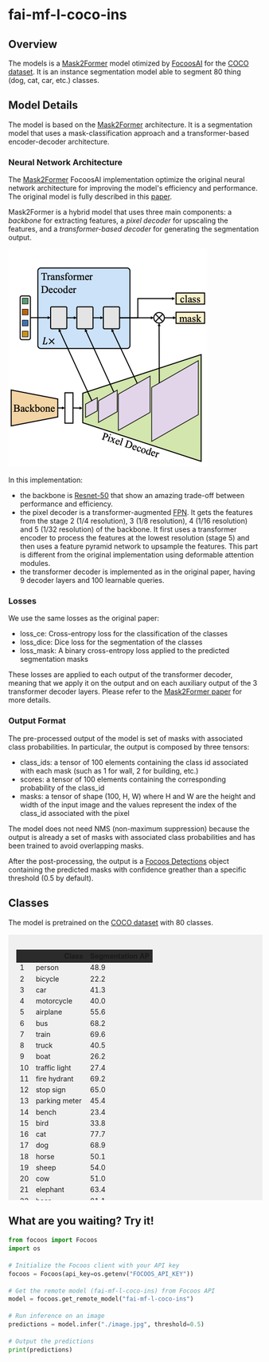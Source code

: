 # fai-mf-l-coco-ins

## Overview
The models is a [Mask2Former](https://github.com/facebookresearch/Mask2Former) model otimized by [FocoosAI](https://focoos.ai) for the [COCO dataset](https://cocodataset.org/#home). It is an instance segmentation model able to segment 80 thing (dog, cat, car, etc.) classes.

## Model Details
The model is based on the [Mask2Former](https://github.com/facebookresearch/Mask2Former) architecture. It is a segmentation model that uses a mask-classification approach and a transformer-based encoder-decoder architecture.

### Neural Network Architecture
The [Mask2Former](https://arxiv.org/abs/2112.01527) FocoosAI implementation optimize the original neural network architecture for improving the model's efficiency and performance. The original model is fully described in this [paper](https://arxiv.org/abs/2112.01527).

Mask2Former is a hybrid model that uses three main components: a *backbone* for extracting features, a *pixel decoder* for upscaling the features, and a *transformer-based decoder* for generating the segmentation output.

![alt text](./mask2former.png)

In this implementation:

- the backbone is [Resnet-50](https://github.com/pytorch/vision/blob/main/torchvision/models/resnet.py) that show an amazing trade-off between performance and efficiency.
- the pixel decoder is a transformer-augmented [FPN](https://arxiv.org/abs/1612.03144). It gets the features from the stage 2 (1/4 resolution), 3 (1/8 resolution), 4 (1/16 resolution) and 5 (1/32 resolution) of the backbone. It first uses a transformer encoder to process the features at the lowest resolution (stage 5) and then uses a feature pyramid network to upsample the features. This part is different from the original implementation using deformable attention modules.
- the transformer decoder is implemented as in the original paper, having 9 decoder layers and 100 learnable queries.

### Losses
We use the same losses as the original paper:

- loss_ce: Cross-entropy loss for the classification of the classes
- loss_dice: Dice loss for the segmentation of the classes
- loss_mask: A binary cross-entropy loss applied to the predicted segmentation masks

These losses are applied to each output of the transformer decoder, meaning that we apply it on the output and on each auxiliary output of the 3 transformer decoder layers.
Please refer to the [Mask2Former paper](https://arxiv.org/abs/2112.01527) for more details.

### Output Format
The pre-processed output of the model is set of masks with associated class probabilities. In particular, the output is composed by three tensors:

- class_ids: a tensor of 100 elements containing the class id associated with each mask (such as 1 for wall, 2 for building, etc.)
- scores: a tensor of 100 elements containing the corresponding probability of the class_id
- masks: a tensor of shape (100, H, W) where H and W are the height and width of the input image and the values represent the index of the class_id associated with the pixel

The model does not need NMS (non-maximum suppression) because the output is already a set of masks with associated class probabilities and has been trained to avoid overlapping masks.

After the post-processing, the output is a [Focoos Detections](https://github.com/FocoosAI/focoos/blob/4a317a269cb7758ea71b255faeba654d21182083/focoos/ports.py#L179) object containing the predicted masks with confidence greather than a specific threshold (0.5 by default).


## Classes
The model is pretrained on the [COCO dataset](https://cocodataset.org/#home) with 80 classes.

<div class="class-table" markdown>
  <style>
    .class-table {
      max-height: 500px;
      overflow-y: auto;
      /* border: 1px solid #ccc; */
      /* border-radius: 4px; */
      padding: 1rem;
      margin: 1rem 0;
      background: rgba(0,0,0,0.05);
      width: 95%;
      margin-left: auto;
      margin-right: auto;
    }
    .class-table table {
      width: 100%;
    }
    .class-table thead {
      position: sticky;
      top: 0;
      background: #2b2b2b;
      z-index: 1;
    }
  </style>
<table>
  <thead>
    <tr style="text-align: right;">
      <th></th>
      <th>Class</th>
      <th>Segmentation AP</th>
    </tr>
  </thead>
  <tbody>
 <tr>
      <td>1</td>
      <td>person</td>
      <td>48.9</td>
    </tr>
    <tr>
      <td>2</td>
      <td>bicycle</td>
      <td>22.2</td>
    </tr>
    <tr>
      <td>3</td>
      <td>car</td>
      <td>41.3</td>
    </tr>
    <tr>
      <td>4</td>
      <td>motorcycle</td>
      <td>40.0</td>
    </tr>
    <tr>
      <td>5</td>
      <td>airplane</td>
      <td>55.6</td>
    </tr>
    <tr>
      <td>6</td>
      <td>bus</td>
      <td>68.2</td>
    </tr>
    <tr>
      <td>7</td>
      <td>train</td>
      <td>69.6</td>
    </tr>
    <tr>
      <td>8</td>
      <td>truck</td>
      <td>40.5</td>
    </tr>
    <tr>
      <td>9</td>
      <td>boat</td>
      <td>26.2</td>
    </tr>
    <tr>
      <td>10</td>
      <td>traffic light</td>
      <td>27.4</td>
    </tr>
    <tr>
      <td>11</td>
      <td>fire hydrant</td>
      <td>69.2</td>
    </tr>
    <tr>
      <td>12</td>
      <td>stop sign</td>
      <td>65.0</td>
    </tr>
    <tr>
      <td>13</td>
      <td>parking meter</td>
      <td>45.4</td>
    </tr>
    <tr>
      <td>14</td>
      <td>bench</td>
      <td>23.4</td>
    </tr>
    <tr>
      <td>15</td>
      <td>bird</td>
      <td>33.8</td>
    </tr>
    <tr>
      <td>16</td>
      <td>cat</td>
      <td>77.7</td>
    </tr>
    <tr>
      <td>17</td>
      <td>dog</td>
      <td>68.9</td>
    </tr>
    <tr>
      <td>18</td>
      <td>horse</td>
      <td>50.1</td>
    </tr>
    <tr>
      <td>19</td>
      <td>sheep</td>
      <td>54.0</td>
    </tr>
    <tr>
      <td>20</td>
      <td>cow</td>
      <td>51.0</td>
    </tr>
    <tr>
      <td>21</td>
      <td>elephant</td>
      <td>63.4</td>
    </tr>
    <tr>
      <td>22</td>
      <td>bear</td>
      <td>81.1</td>
    </tr>
    <tr>
      <td>23</td>
      <td>zebra</td>
      <td>66.0</td>
    </tr>
    <tr>
      <td>24</td>
      <td>giraffe</td>
      <td>60.5</td>
    </tr>
    <tr>
      <td>25</td>
      <td>backpack</td>
      <td>22.7</td>
    </tr>
    <tr>
      <td>26</td>
      <td>umbrella</td>
      <td>52.6</td>
    </tr>
    <tr>
      <td>27</td>
      <td>handbag</td>
      <td>23.3</td>
    </tr>
    <tr>
      <td>28</td>
      <td>tie</td>
      <td>33.2</td>
    </tr>
    <tr>
      <td>29</td>
      <td>suitcase</td>
      <td>45.3</td>
    </tr>
    <tr>
      <td>30</td>
      <td>frisbee</td>
      <td>66.4</td>
    </tr>
    <tr>
      <td>31</td>
      <td>skis</td>
      <td>7.4</td>
    </tr>
    <tr>
      <td>32</td>
      <td>snowboard</td>
      <td>28.2</td>
    </tr>
    <tr>
      <td>33</td>
      <td>sports ball</td>
      <td>42.8</td>
    </tr>
    <tr>
      <td>34</td>
      <td>kite</td>
      <td>30.3</td>
    </tr>
    <tr>
      <td>35</td>
      <td>baseball bat</td>
      <td>32.1</td>
    </tr>
    <tr>
      <td>36</td>
      <td>baseball glove</td>
      <td>42.3</td>
    </tr>
    <tr>
      <td>37</td>
      <td>skateboard</td>
      <td>36.8</td>
    </tr>
    <tr>
      <td>38</td>
      <td>surfboard</td>
      <td>37.3</td>
    </tr>
    <tr>
      <td>39</td>
      <td>tennis racket</td>
      <td>58.7</td>
    </tr>
    <tr>
      <td>40</td>
      <td>bottle</td>
      <td>39.2</td>
    </tr>
    <tr>
      <td>41</td>
      <td>wine glass</td>
      <td>36.9</td>
    </tr>
    <tr>
      <td>42</td>
      <td>cup</td>
      <td>46.0</td>
    </tr>
    <tr>
      <td>43</td>
      <td>fork</td>
      <td>22.2</td>
    </tr>
    <tr>
      <td>44</td>
      <td>knife</td>
      <td>17.8</td>
    </tr>
    <tr>
      <td>45</td>
      <td>spoon</td>
      <td>18.0</td>
    </tr>
    <tr>
      <td>46</td>
      <td>bowl</td>
      <td>44.3</td>
    </tr>
    <tr>
      <td>47</td>
      <td>banana</td>
      <td>26.5</td>
    </tr>
    <tr>
      <td>48</td>
      <td>apple</td>
      <td>23.9</td>
    </tr>
    <tr>
      <td>49</td>
      <td>sandwich</td>
      <td>43.0</td>
    </tr>
    <tr>
      <td>50</td>
      <td>orange</td>
      <td>33.8</td>
    </tr>
    <tr>
      <td>51</td>
      <td>broccoli</td>
      <td>24.4</td>
    </tr>
    <tr>
      <td>52</td>
      <td>carrot</td>
      <td>22.7</td>
    </tr>
    <tr>
      <td>53</td>
      <td>hot dog</td>
      <td>36.3</td>
    </tr>
    <tr>
      <td>54</td>
      <td>pizza</td>
      <td>55.1</td>
    </tr>
    <tr>
      <td>55</td>
      <td>donut</td>
      <td>51.1</td>
    </tr>
    <tr>
      <td>56</td>
      <td>cake</td>
      <td>44.6</td>
    </tr>
    <tr>
      <td>57</td>
      <td>chair</td>
      <td>25.0</td>
    </tr>
    <tr>
      <td>58</td>
      <td>couch</td>
      <td>47.7</td>
    </tr>
    <tr>
      <td>59</td>
      <td>potted plant</td>
      <td>25.0</td>
    </tr>
    <tr>
      <td>60</td>
      <td>bed</td>
      <td>45.0</td>
    </tr>
    <tr>
      <td>61</td>
      <td>dining table</td>
      <td>22.9</td>
    </tr>
    <tr>
      <td>62</td>
      <td>toilet</td>
      <td>67.6</td>
    </tr>
    <tr>
      <td>63</td>
      <td>tv</td>
      <td>64.3</td>
    </tr>
    <tr>
      <td>64</td>
      <td>laptop</td>
      <td>67.2</td>
    </tr>
    <tr>
      <td>65</td>
      <td>mouse</td>
      <td>60.1</td>
    </tr>
    <tr>
      <td>66</td>
      <td>remote</td>
      <td>36.1</td>
    </tr>
    <tr>
      <td>67</td>
      <td>keyboard</td>
      <td>52.6</td>
    </tr>
    <tr>
      <td>68</td>
      <td>cell phone</td>
      <td>42.0</td>
    </tr>
    <tr>
      <td>69</td>
      <td>microwave</td>
      <td>60.7</td>
    </tr>
    <tr>
      <td>70</td>
      <td>oven</td>
      <td>33.8</td>
    </tr>
    <tr>
      <td>71</td>
      <td>toaster</td>
      <td>35.9</td>
    </tr>
    <tr>
      <td>72</td>
      <td>sink</td>
      <td>39.9</td>
    </tr>
    <tr>
      <td>73</td>
      <td>refrigerator</td>
      <td>64.0</td>
    </tr>
    <tr>
      <td>74</td>
      <td>book</td>
      <td>12.0</td>
    </tr>
    <tr>
      <td>75</td>
      <td>clock</td>
      <td>52.5</td>
    </tr>
    <tr>
      <td>76</td>
      <td>vase</td>
      <td>37.7</td>
    </tr>
    <tr>
      <td>77</td>
      <td>scissors</td>
      <td>26.8</td>
    </tr>
    <tr>
      <td>78</td>
      <td>teddy bear</td>
      <td>55.1</td>
    </tr>
    <tr>
      <td>79</td>
      <td>hair drier</td>
      <td>16.8</td>
    </tr>
    <tr>
      <td>80</td>
      <td>toothbrush</td>
      <td>22.4</td>
    </tr>
  </tbody>
</table>

</div>


## What are you waiting? Try it!
```python
from focoos import Focoos
import os

# Initialize the Focoos client with your API key
focoos = Focoos(api_key=os.getenv("FOCOOS_API_KEY"))

# Get the remote model (fai-mf-l-coco-ins) from Focoos API
model = focoos.get_remote_model("fai-mf-l-coco-ins")

# Run inference on an image
predictions = model.infer("./image.jpg", threshold=0.5)

# Output the predictions
print(predictions)
```
